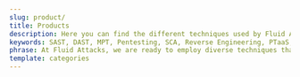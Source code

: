 ```yaml
---
slug: product/
title: Products
description: Here you can find the different techniques used by Fluid Attacks to detect security vulnerabilities in your applications, infrastructure, and source code.
keywords: SAST, DAST, MPT, Pentesting, SCA, Reverse Engineering, PTaaS, Ethical Hacking
phrase: At Fluid Attacks, we are ready to employ diverse techniques that complement each other and constitute an effective package for identifying cybersecurity vulnerabilities.
template: categories
---
```

